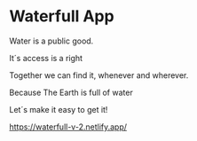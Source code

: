 # Waterfull App

Water is a public good.

It´s access is a right

Together we can find it,
whenever and wherever.

Because The Earth is full of water

Let´s make it easy to get it!

https://waterfull-v-2.netlify.app/
